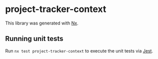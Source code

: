 # project-tracker-context

This library was generated with [Nx](https://nx.dev).

## Running unit tests

Run `nx test project-tracker-context` to execute the unit tests via [Jest](https://jestjs.io).
